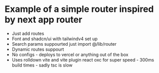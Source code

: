 # Example of a simple router inspired by next app router
- Just add routes
- Font and shadcn/ui with tailwindv4 set up
- Search params suppourted just import @/lib/router 
- Dynamic routes suppourt
- No configs - deploys to vercel or anything out of the box
- Uses rolldown vite and vite plugin react oxc for super speed - 300ms build times - sadly tsc is slow
